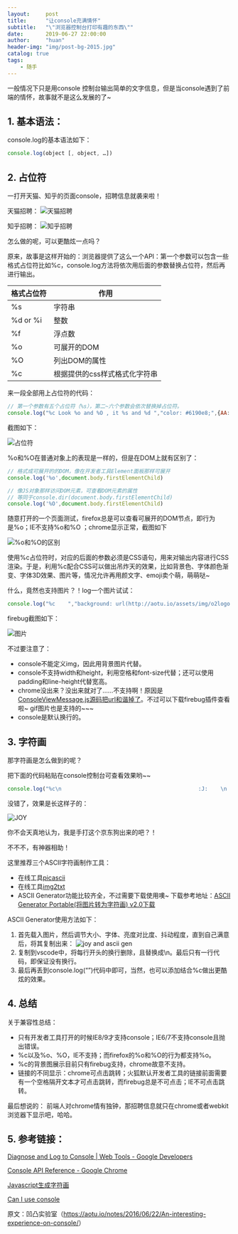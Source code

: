 ```yaml
---
layout:     post
title:      "让console充满情怀"
subtitle:   "\"浏览器控制台打印有趣的东西\""
date:       2019-06-27 22:00:00
author:     "huan"
header-img: "img/post-bg-2015.jpg"
catalog: true
tags:
    - 随手
---
```




一般情况下只是用console 控制台输出简单的文字信息，但是当console遇到了前端的情怀，故事就不是这么发展的了~

## 1. 基本语法：

console.log的基本语法如下：

```javascript
console.log(object [, object, …])
```

## 2. 占位符

一打开天猫、知乎的页面console，招聘信息就袭来啦！

天猫招聘：
![天猫招聘](https://img20.360buyimg.com/ling/jfs/t1/66201/15/2174/129423/5d0777c7Ee4e51d74/6bf5ad8e4f120209.png)

知乎招聘：
![知乎招聘](https://img14.360buyimg.com/ling/jfs/t1/56427/32/2610/150307/5d0777e0E1bf5ef35/61c94680f50a1fd3.png)

怎么做的呢，可以更酷炫一点吗？

原来，故事是这样开始的：浏览器提供了这么一个API：第一个参数可以包含一些格式占位符比如%c，console.log方法将依次用后面的参数替换占位符，然后再进行输出。

| 格式占位符 | 作用                          |
| ---------- | ----------------------------- |
| %s         | 字符串                        |
| %d or %i   | 整数                          |
| %f         | 浮点数                        |
| %o         | 可展开的DOM                   |
| %O         | 列出DOM的属性                 |
| %c         | 根据提供的css样式格式化字符串 |

来一段全部用上占位符的代码：

```javascript
// 第一个参数有五个占位符（%s），第二~六个参数会依次替换掉占位符。
console.log("%c Look %o and %O , it %s and %d ","color: #6190e8;",{AA: "WCN",BB: "wcn"},{AA: "WCN",BB: "wcn"},"CC",123);
```

截图如下：

![占位符](https://img30.360buyimg.com/ling/jfs/t1/69808/15/2143/63690/5d077802E1c9bf5f5/601ac7a2dfe9fa82.png)

%o和%O在普通对象上的表现是一样的，但是在DOM上就有区别了：

```javascript
// 格式成可展开的的DOM，像在开发者工具Element面板那样可展开
console.log('%o',document.body.firstElementChild)

// 像JS对象那样访问DOM元素，可查看DOM元素的属性
// 等同于console.dir(document.body.firstElementChild)
console.log('%O',document.body.firstElementChild)
```

随意打开的一个页面测试，firefox总是可以查看可展开的DOM节点，即行为是%o；IE不支持%o和%O ；chrome显示正常，截图如下

![%o和%O的区别](https://img13.360buyimg.com/ling/jfs/t1/39715/20/9152/135176/5d077826E32bd5ee2/d5305ce333d49fab.png)

使用%c占位符时，对应的后面的参数必须是CSS语句，用来对输出内容进行CSS渲染。于是，利用%c配合CSS可以做出吊炸天的效果，比如背景色、字体颜色渐变、字体3D效果、图片等，情况允许再用颜文字、emoji卖个萌，萌萌哒~

什么，竟然也支持图片？！log一个图片试试：

```javascript
console.log("%c    ","background: url(http://aotu.io/assets/img/o2logo.png) no-repeat left center;font-size: 60px;","\n");
```

firebug截图如下：

![图片](https://img13.360buyimg.com/ling/jfs/t1/64394/15/2133/96852/5d07783eE55be9797/0500d0d1c3ee54c3.png)

不过要注意了：

- console不能定义img，因此用背景图片代替。
- console不支持width和height，利用空格和font-size代替；还可以使用padding和line-height代替宽高。
- chrome没出来？没出来就对了……不支持啊！原因是[ConsoleViewMessage.js源码把url和谐掉了](https://src.chromium.org/viewvc/blink/trunk/Source/devtools/front_end/console/ConsoleViewMessage.js?pathrev=197345#l797)。不过可以下载firebug插件查看啦~ gif图片也是支持的~~~
- console是默认换行的。
  

## 3. 字符画

那字符画是怎么做到的呢？

把下面的代码粘贴在console控制台可查看效果哟~~

```javascript
console.log("%c\n                                           :J:    \n                                          :. i    \n                  ..:::::::,:.,.,..:..::rr    J   \n               ::i:,               FB         ,v  \n  .i:i:   .:::7                     B.         :7 \n  7:  ,rri:  @B      .vOB@B@B@BY                ,:\n  Y          1       B@B@BkB@Pr        7,        :\n ::                                  ,7:.:      .i\n.i          .                      :7: .r.::i:::: \nr         i .7:,               .:ri:  ;i          \n7        77;.  .iii:::::::::iii:.    7,           \n :i:.,::;.  :r,      .....         i7             \n   .. .       :ii.               .v:              \n                .ii:.          .rr                \n                   .iii.      ii.                 \n                        i@8GB@                    \n                        vj1ULri                   \n                       7.     r.                  \n                  .,  ,r      ,;                  \n                  .E  0   %cJD   %c7                  \n                   jii2        u                  \n                    1i,   ::i. J                  \n                    i J  E   L v                  \n                   ,:iY 17   ::7                  \n                   iL ,iL7    rr                  \n                   Si r::5    i7                  \n                   ,  r       .v                  ","color: #000","color: #f00","color: #000")
```

没错了，效果是长这样子的：

![JOY](https://img20.360buyimg.com/ling/jfs/t1/38744/5/9180/212546/5d077880Ec3a39991/65d4eedc44e19220.jpg)

你不会天真地认为，我是手打这个京东狗出来的吧？！

不不不，有神器相助！

这里推荐三个ASCII字符画制作工具：

- 在线工具[picascii](http://picascii.com/)
- 在线工具[img2txt](http://www.degraeve.com/img2txt.php)
- ASCII Generator功能比较齐全，不过需要下载使用噢~ 下载参考地址：[ASCII Generator Portable(将图片转为字符画) v2.0下载](http://pan.baidu.com/share/link?shareid=3161588673&uk=3509597415)

ASCII Generator使用方法如下：

1. 首先载入图片，然后调节大小、字体、亮度对比度、抖动程度，直到自己满意后，将其复制出来： ![joy and ascii gen](https://img14.360buyimg.com/ling/jfs/t1/58861/40/2517/60222/5d0778a1E02a18418/9045db15995e78ee.jpg)
2. 复制到vscode中，将每行开头的换行删除，且替换成\n。最后只有一行代码，即保证没有换行。
3. 最后再丢到console.log(“”)代码中即可，当然，也可以添加结合%c做出更酷炫的效果。

## 4. 总结

关于兼容性总结：

- 只有开发者工具打开的时候IE8/9才支持console；IE6/7不支持console且抛出错误。
- %c以及%o、%O，IE不支持；而firefox的%o和%O的行为都支持%o。
- %c的背景图展示目前只有firebug支持，chrome故意不支持。
- 链接的不同显示：chrome可点击跳转；火狐默认开发者工具的链接前面需要有一个空格隔开文本才可点击跳转，而firebug总是不可点击；IE不可点击跳转。

最后想说的： 前端人对chrome情有独钟，那招聘信息就只在chrome或者webkit浏览器下显示吧，哈哈。

## 5. 参考链接：

[Diagnose and Log to Console | Web Tools - Google Developers](https://developers.google.com/web/tools/chrome-devtools/debug/console/console-write#string-substitution-and-formatting)

[Console API Reference - Google Chrome](https://developer.chrome.com/devtools/docs/console-api)

[Javascript生成字符画](http://7demo.github.io/Javascript%E7%94%9F%E6%88%90%E5%AD%97%E7%AC%A6-%E5%B7%A5%E5%85%B7%E7%AF%87/)

[Can I use console](http://caniuse.com/#search=console)



原文：凹凸实验室（<https://aotu.io/notes/2016/06/22/An-interesting-experience-on-console/>） 